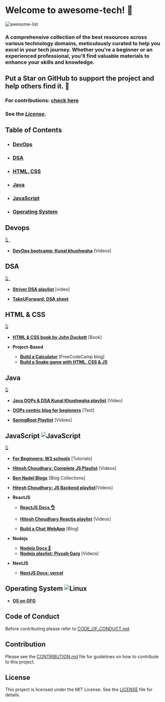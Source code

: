 # Welcome to awesome-tech! 🚀
<!--badges-->
![awesome-list](https://img.shields.io/badge/Awesome%20Lists-FC60A8.svg?style=for-the-badge&logo=Awesome-Lists&logoColor=white)
### A comprehensive collection of the best resources across various technology domains, meticulously curated to help you excel in your tech journey. Whether you're a beginner or an experienced professional, you'll find valuable materials to enhance your skills and knowledge.
## Put a Star on GitHub to support the project and help others find it. 🌟

### For contributions: [**check here**](#contribution)
### See the [*License*](#license).
<!-- -->
## Table of Contents
- ### [DevOps](#devops-1)
- ### [DSA](#dsa-1)
- ### [HTML, CSS](#html--css)
- ### [Java](#java-1)
- ### [JavaScript](#javascript-1)
- ### [Operating System](#operating-system-1)


## Devops
**[`👆 `](#welcome-to-awesome-tech)**

* [**DevOps bootcamp: Kunal khushwaha**](https://www.youtube.com/playlist?list=PL9gnSGHSqcnoqBXdMwUTRod4Gi3eac2Ak) [Videos]

## DSA
**[`👆 `](#welcome-to-awesome-tech)**

* [**Striver DSA playlist**](https://www.youtube.com/watch?v=0bHoB32fuj0&list=PLgUwDviBIf0oF6QL8m22w1hIDC1vJ_BHz) [video]

* [**TakeUForward: DSA sheet**](https://www.takeuforward.org)

## HTML & CSS
**[`👆`](#welcome-to-awesome-tech)**
* [**HTML & CSS book by John Duckett**](https://wtf.tw/ref/duckett.pdf) [Book]

* **Project-Based**
    - [**Build a Calculator**](https://www.freecodecamp.org/news/how-to-build-an-html-calculator-app-from-scratch-using-javascript-4454b8714b98) [FreeCodeCamp blog]
    - [**Build a Snake game with HTML, CSS & JS**](https://www.freecodecamp.org/news/think-like-a-programmer-how-to-build-snake-using-only-javascript-html-and-css-7b1479c3339e/)

## Java

**[`👆`](#welcome-to-awesome-tech)**

* [**Java OOPs & DSA Kunal Khushwaha playlist**](https://youtu.be/rZ41y93P2Qo?si=4i-NOFjIQtVMN1JQ) [Video]

* [**OOPs centric blog for beginners**](https://medium.com/@sanjushaw/so-you-think-you-know-oops-8cc764d02e2a) [Text]

* [**SpringBoot Playlist**](https://www.youtube.com/@EngineeringDigest) [Vidoes]


## JavaScript ![JavaScript](https://img.shields.io/badge/JavaScript-F7DF1E.svg?style=for-the-badge&logo=JavaScript&logoColor=black)

**[`👆`](#welcome-to-awesome-tech)**

* [**For Beginners: W3 schools**](https://www.w3schools.com/js/default.asp) [Tutorials]

* [**Hitesh Choudhary: Complete JS Playlist**](https://youtu.be/Hr5iLG7sUa0?si=y-PR77GYhUML-qxj) [Videos]

* [**Ben Nadel Blogs**](https://www.bennadel.com/blog/complete-blog-entry-list.htm) [Blog Collections]


* [**Hitesh Choudhary: JS Backend playlist**](https://www.youtube.com/watch?v=EH3vGeqeIAo&list=PLu71SKxNbfoBGh_8p_NS-ZAh6v7HhYqHW)[Videos]

* **ReactJS**
    - [**ReactJS Docs 👌**](https://react.dev)
    - [**Hitesh Choudhary Reactjs playlist**](https://youtube.com/playlist?list=PLRAV69dS1uWQos1M1xP6LWN6C-lZvpkmq&si=E-2eF98Hc5-7FkTX) [Videos]

    - [**Build a Chat WebApp**](https://novu.co/blog/building-a-chat-app-with-socket-io-and-react/) [Blog]

* **Nodejs**
    - [**Nodejs Docs 🚀**](https://nodejs.org/docs/latest/api/)
    - [**Nodejs playlist: Piyush Garg**](https://www.youtube.com/@piyushgargdev) [Videos]

* **NextJS**
    - [**NextJS Docs: vercel**](https://nextjs.org/docs)


## Operating System ![Linux](https://img.shields.io/badge/Linux-FCC624.svg?style=for-the-badge&logo=Linux&logoColor=black)

* [**OS on GFG**](https://www.geeksforgeeks.org/operating-systems/)





## Code of Conduct
Before contributing please refer to [CODE_OF_CONDUCT.md](CODE_OF_CONDUCT.md).

## Contribution

Please see the [CONTRIBUTION.md](CONTRIBUTION.md) file for guidelines on how to contribute to this project.

## License

This project is licensed under the MIT License. See the [LICENSE](LICENSE) file for details.